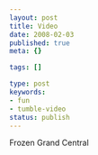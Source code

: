 ```yaml
---
layout: post
title: Video
date: 2008-02-03
published: true
meta: {}

tags: []

type: post
keywords:
- fun
- tumble-video
status: publish
---
```



Frozen Grand Central

